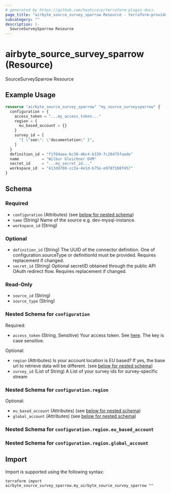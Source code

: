 ```yaml
---
# generated by https://github.com/hashicorp/terraform-plugin-docs
page_title: "airbyte_source_survey_sparrow Resource - terraform-provider-airbyte"
subcategory: ""
description: |-
  SourceSurveySparrow Resource
---
```


# airbyte_source_survey_sparrow (Resource)

SourceSurveySparrow Resource

## Example Usage

```terraform
resource "airbyte_source_survey_sparrow" "my_source_surveysparrow" {
  configuration = {
    access_token = "...my_access_token..."
    region = {
      eu_based_account = {}
    }
    survey_id = [
      "{ \"see\": \"documentation\" }",
    ]
  }
  definition_id = "f1f04aee-bc30-46c4-b339-7c20475faade"
  name          = "Wilbur Gleichner DVM"
  secret_id     = "...my_secret_id..."
  workspace_id  = "413dd760-cc3a-4e1d-b75e-e978f160f457"
}
```

<!-- schema generated by tfplugindocs -->
## Schema

### Required

- `configuration` (Attributes) (see [below for nested schema](#nestedatt--configuration))
- `name` (String) Name of the source e.g. dev-mysql-instance.
- `workspace_id` (String)

### Optional

- `definition_id` (String) The UUID of the connector definition. One of configuration.sourceType or definitionId must be provided. Requires replacement if changed.
- `secret_id` (String) Optional secretID obtained through the public API OAuth redirect flow. Requires replacement if changed.

### Read-Only

- `source_id` (String)
- `source_type` (String)

<a id="nestedatt--configuration"></a>
### Nested Schema for `configuration`

Required:

- `access_token` (String, Sensitive) Your access token. See <a href="https://developers.surveysparrow.com/rest-apis#authentication">here</a>. The key is case sensitive.

Optional:

- `region` (Attributes) Is your account location is EU based? If yes, the base url to retrieve data will be different. (see [below for nested schema](#nestedatt--configuration--region))
- `survey_id` (List of String) A List of your survey ids for survey-specific stream

<a id="nestedatt--configuration--region"></a>
### Nested Schema for `configuration.region`

Optional:

- `eu_based_account` (Attributes) (see [below for nested schema](#nestedatt--configuration--region--eu_based_account))
- `global_account` (Attributes) (see [below for nested schema](#nestedatt--configuration--region--global_account))

<a id="nestedatt--configuration--region--eu_based_account"></a>
### Nested Schema for `configuration.region.eu_based_account`


<a id="nestedatt--configuration--region--global_account"></a>
### Nested Schema for `configuration.region.global_account`

## Import

Import is supported using the following syntax:

```shell
terraform import airbyte_source_survey_sparrow.my_airbyte_source_survey_sparrow ""
```
